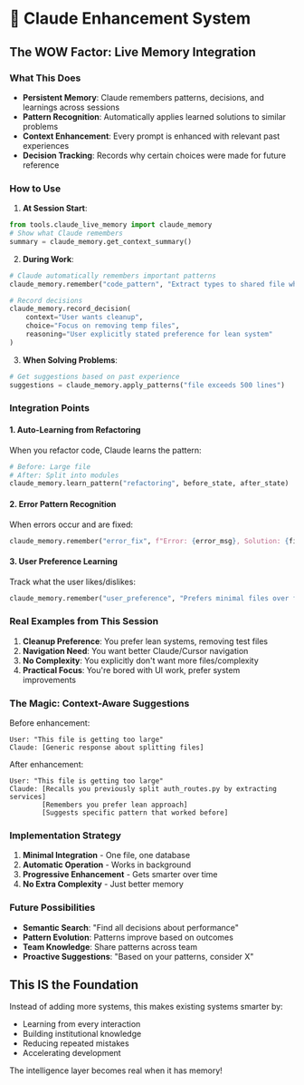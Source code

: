# 🧠 Claude Enhancement System

## The WOW Factor: Live Memory Integration

### What This Does
- **Persistent Memory**: Claude remembers patterns, decisions, and learnings across sessions
- **Pattern Recognition**: Automatically applies learned solutions to similar problems
- **Context Enhancement**: Every prompt is enhanced with relevant past experiences
- **Decision Tracking**: Records why certain choices were made for future reference

### How to Use

1. **At Session Start**:
```python
from tools.claude_live_memory import claude_memory
# Show what Claude remembers
summary = claude_memory.get_context_summary()
```

2. **During Work**:
```python
# Claude automatically remembers important patterns
claude_memory.remember("code_pattern", "Extract types to shared file when > 3 agents")

# Record decisions
claude_memory.record_decision(
    context="User wants cleanup", 
    choice="Focus on removing temp files",
    reasoning="User explicitly stated preference for lean system"
)
```

3. **When Solving Problems**:
```python
# Get suggestions based on past experience
suggestions = claude_memory.apply_patterns("file exceeds 500 lines")
```

### Integration Points

#### 1. **Auto-Learning from Refactoring**
When you refactor code, Claude learns the pattern:
```python
# Before: Large file
# After: Split into modules
claude_memory.learn_pattern("refactoring", before_state, after_state)
```

#### 2. **Error Pattern Recognition**
When errors occur and are fixed:
```python
claude_memory.remember("error_fix", f"Error: {error_msg}, Solution: {fix}")
```

#### 3. **User Preference Learning**
Track what the user likes/dislikes:
```python
claude_memory.remember("user_preference", "Prefers minimal files over feature-rich")
```

### Real Examples from This Session

1. **Cleanup Preference**: You prefer lean systems, removing test files
2. **Navigation Need**: You want better Claude/Cursor navigation
3. **No Complexity**: You explicitly don't want more files/complexity
4. **Practical Focus**: You're bored with UI work, prefer system improvements

### The Magic: Context-Aware Suggestions

Before enhancement:
```
User: "This file is getting too large"
Claude: [Generic response about splitting files]
```

After enhancement:
```
User: "This file is getting too large"
Claude: [Recalls you previously split auth_routes.py by extracting services]
        [Remembers you prefer lean approach]
        [Suggests specific pattern that worked before]
```

### Implementation Strategy

1. **Minimal Integration** - One file, one database
2. **Automatic Operation** - Works in background
3. **Progressive Enhancement** - Gets smarter over time
4. **No Extra Complexity** - Just better memory

### Future Possibilities

- **Semantic Search**: "Find all decisions about performance"
- **Pattern Evolution**: Patterns improve based on outcomes
- **Team Knowledge**: Share patterns across team
- **Proactive Suggestions**: "Based on your patterns, consider X"

## This IS the Foundation

Instead of adding more systems, this makes existing systems smarter by:
- Learning from every interaction
- Building institutional knowledge
- Reducing repeated mistakes
- Accelerating development

The intelligence layer becomes real when it has memory!